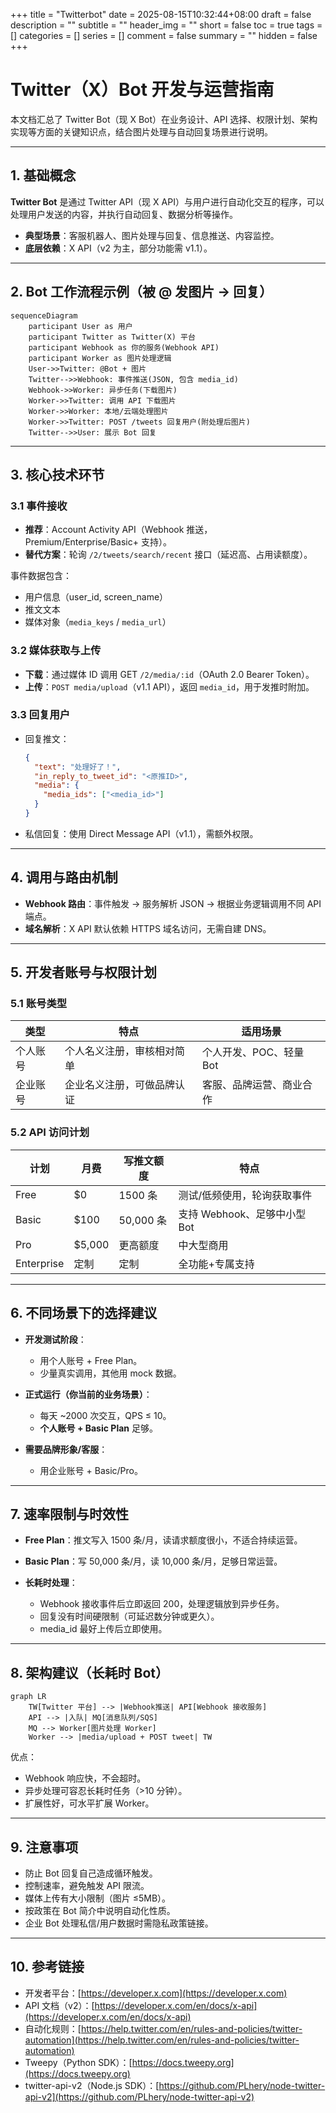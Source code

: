 +++
title = "Twitterbot"
date = 2025-08-15T10:32:44+08:00
draft = false
description = ""
subtitle = ""
header_img = ""
short = false
toc = true
tags = []
categories = []
series = []
comment = false
summary = ""
hidden = false
+++

# Twitter（X）Bot 开发与运营指南

本文档汇总了 Twitter Bot（现 X Bot）在业务设计、API 选择、权限计划、架构实现等方面的关键知识点，结合图片处理与自动回复场景进行说明。

---

## 1. 基础概念

**Twitter Bot** 是通过 Twitter API（现 X API）与用户进行自动化交互的程序，可以处理用户发送的内容，并执行自动回复、数据分析等操作。

* **典型场景**：客服机器人、图片处理与回复、信息推送、内容监控。
* **底层依赖**：X API（v2 为主，部分功能需 v1.1）。

---

## 2. Bot 工作流程示例（被 @ 发图片 → 回复）

```mermaid
sequenceDiagram
    participant User as 用户
    participant Twitter as Twitter(X) 平台
    participant Webhook as 你的服务(Webhook API)
    participant Worker as 图片处理逻辑
    User->>Twitter: @Bot + 图片
    Twitter-->>Webhook: 事件推送(JSON, 包含 media_id)
    Webhook->>Worker: 异步任务(下载图片)
    Worker->>Twitter: 调用 API 下载图片
    Worker->>Worker: 本地/云端处理图片
    Worker->>Twitter: POST /tweets 回复用户(附处理后图片)
    Twitter-->>User: 展示 Bot 回复
```

---

## 3. 核心技术环节

### 3.1 事件接收

* **推荐**：Account Activity API（Webhook 推送，Premium/Enterprise/Basic+ 支持）。
* **替代方案**：轮询 `/2/tweets/search/recent` 接口（延迟高、占用读额度）。

事件数据包含：

* 用户信息（user\_id, screen\_name）
* 推文文本
* 媒体对象（`media_keys` / `media_url`）

### 3.2 媒体获取与上传

* **下载**：通过媒体 ID 调用 GET `/2/media/:id`（OAuth 2.0 Bearer Token）。
* **上传**：`POST media/upload`（v1.1 API），返回 `media_id`，用于发推时附加。

### 3.3 回复用户

* 回复推文：

  ```json
  {
    "text": "处理好了！",
    "in_reply_to_tweet_id": "<原推ID>",
    "media": {
      "media_ids": ["<media_id>"]
    }
  }
  ```
* 私信回复：使用 Direct Message API（v1.1），需额外权限。

---

## 4. 调用与路由机制

* **Webhook 路由**：事件触发 → 服务解析 JSON → 根据业务逻辑调用不同 API 端点。
* **域名解析**：X API 默认依赖 HTTPS 域名访问，无需自建 DNS。

---

## 5. 开发者账号与权限计划

### 5.1 账号类型

| 类型   | 特点            | 适用场景            |
| ---- | ------------- | --------------- |
| 个人账号 | 个人名义注册，审核相对简单 | 个人开发、POC、轻量 Bot |
| 企业账号 | 企业名义注册，可做品牌认证 | 客服、品牌运营、商业合作    |

### 5.2 API 访问计划

| 计划         | 月费      | 写推文额度    | 特点                   |
| ---------- | ------- | -------- | -------------------- |
| Free       | \$0     | 1500 条   | 测试/低频使用，轮询获取事件       |
| Basic      | \$100   | 50,000 条 | 支持 Webhook、足够中小型 Bot |
| Pro        | \$5,000 | 更高额度     | 中大型商用                |
| Enterprise | 定制      | 定制       | 全功能+专属支持             |

---

## 6. 不同场景下的选择建议

* **开发测试阶段**：

  * 用个人账号 + Free Plan。
  * 少量真实调用，其他用 mock 数据。
* **正式运行（你当前的业务场景）**：

  * 每天 \~2000 次交互，QPS ≤ 10。
  * **个人账号 + Basic Plan** 足够。
* **需要品牌形象/客服**：

  * 用企业账号 + Basic/Pro。

---

## 7. 速率限制与时效性

* **Free Plan**：推文写入 1500 条/月，读请求额度很小，不适合持续运营。
* **Basic Plan**：写 50,000 条/月，读 10,000 条/月，足够日常运营。
* **长耗时处理**：

  * Webhook 接收事件后立即返回 200，处理逻辑放到异步任务。
  * 回复没有时间硬限制（可延迟数分钟或更久）。
  * media\_id 最好上传后立即使用。

---

## 8. 架构建议（长耗时 Bot）

```mermaid
graph LR
    TW[Twitter 平台] --> |Webhook推送| API[Webhook 接收服务]
    API --> |入队| MQ[消息队列/SQS]
    MQ --> Worker[图片处理 Worker]
    Worker --> |media/upload + POST tweet| TW
```

优点：

* Webhook 响应快，不会超时。
* 异步处理可容忍长耗时任务（>10 分钟）。
* 扩展性好，可水平扩展 Worker。

---

## 9. 注意事项

* 防止 Bot 回复自己造成循环触发。
* 控制速率，避免触发 API 限流。
* 媒体上传有大小限制（图片 ≤5MB）。
* 按政策在 Bot 简介中说明自动化性质。
* 企业 Bot 处理私信/用户数据时需隐私政策链接。

---

## 10. 参考链接

* 开发者平台：[https://developer.x.com](https://developer.x.com)
* API 文档（v2）：[https://developer.x.com/en/docs/x-api](https://developer.x.com/en/docs/x-api)
* 自动化规则：[https://help.twitter.com/en/rules-and-policies/twitter-automation](https://help.twitter.com/en/rules-and-policies/twitter-automation)
* Tweepy（Python SDK）：[https://docs.tweepy.org](https://docs.tweepy.org)
* twitter-api-v2（Node.js SDK）：[https://github.com/PLhery/node-twitter-api-v2](https://github.com/PLhery/node-twitter-api-v2)

